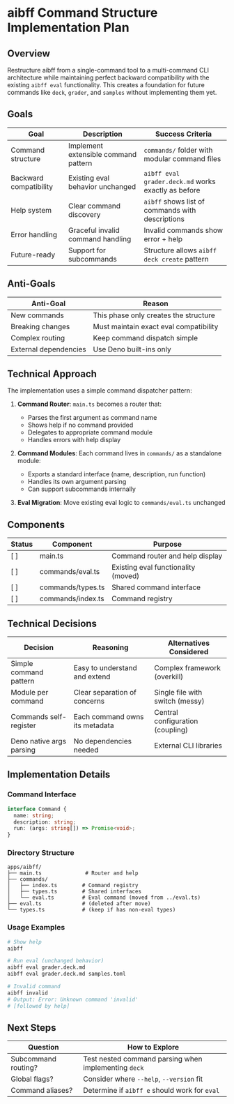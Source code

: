 # aibff Command Structure Implementation Plan

## Overview

Restructure aibff from a single-command tool to a multi-command CLI architecture while maintaining perfect backward compatibility with the existing `aibff eval` functionality. This creates a foundation for future commands like `deck`, `grader`, and `samples` without implementing them yet.

## Goals

| Goal | Description | Success Criteria |
| ---- | ----------- | ---------------- |
| Command structure | Implement extensible command pattern | `commands/` folder with modular command files |
| Backward compatibility | Existing eval behavior unchanged | `aibff eval grader.deck.md` works exactly as before |
| Help system | Clear command discovery | `aibff` shows list of commands with descriptions |
| Error handling | Graceful invalid command handling | Invalid commands show error + help |
| Future-ready | Support for subcommands | Structure allows `aibff deck create` pattern |

## Anti-Goals

| Anti-Goal | Reason |
| --------- | ------ |
| New commands | This phase only creates the structure |
| Breaking changes | Must maintain exact eval compatibility |
| Complex routing | Keep command dispatch simple |
| External dependencies | Use Deno built-ins only |

## Technical Approach

The implementation uses a simple command dispatcher pattern:

1. **Command Router**: `main.ts` becomes a router that:
   - Parses the first argument as command name
   - Shows help if no command provided
   - Delegates to appropriate command module
   - Handles errors with help display

2. **Command Modules**: Each command lives in `commands/` as a standalone module:
   - Exports a standard interface (name, description, run function)
   - Handles its own argument parsing
   - Can support subcommands internally

3. **Eval Migration**: Move existing eval logic to `commands/eval.ts` unchanged

## Components

| Status | Component | Purpose |
| ------ | --------- | ------- |
| [ ] | main.ts | Command router and help display |
| [ ] | commands/eval.ts | Existing eval functionality (moved) |
| [ ] | commands/types.ts | Shared command interface |
| [ ] | commands/index.ts | Command registry |

## Technical Decisions

| Decision | Reasoning | Alternatives Considered |
| -------- | --------- | ----------------------- |
| Simple command pattern | Easy to understand and extend | Complex framework (overkill) |
| Module per command | Clear separation of concerns | Single file with switch (messy) |
| Commands self-register | Each command owns its metadata | Central configuration (coupling) |
| Deno native args parsing | No dependencies needed | External CLI libraries |

## Implementation Details

### Command Interface
```typescript
interface Command {
  name: string;
  description: string;
  run: (args: string[]) => Promise<void>;
}
```

### Directory Structure
```
apps/aibff/
├── main.ts              # Router and help
├── commands/
│   ├── index.ts        # Command registry
│   ├── types.ts        # Shared interfaces
│   └── eval.ts         # Eval command (moved from ../eval.ts)
├── eval.ts             # (deleted after move)
└── types.ts            # (keep if has non-eval types)
```

### Usage Examples
```bash
# Show help
aibff

# Run eval (unchanged behavior)
aibff eval grader.deck.md
aibff eval grader.deck.md samples.toml

# Invalid command
aibff invalid
# Output: Error: Unknown command 'invalid'
# [followed by help]
```

## Next Steps

| Question            | How to Explore                                       |
| ------------------- | ---------------------------------------------------- |
| Subcommand routing? | Test nested command parsing when implementing `deck` |
| Global flags?       | Consider where `--help`, `--version` fit             |
| Command aliases?    | Determine if `aibff e` should work for `eval`        |